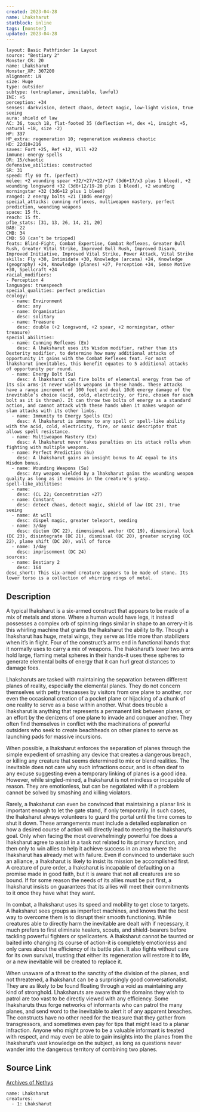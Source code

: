```yaml
---
created: 2023-04-28
name: Lhaksharut
statblock: inline
tags: [monster]
updated: 2023-04-28
---
```

```statblock
layout: Basic Pathfinder 1e Layout
source: "Bestiary 2"
Monster_CR: 20
name: Lhaksharut
Monster_XP: 307200
alignment: LN
size: Huge
type: outsider
subtype: (extraplanar, inevitable, lawful)
INI: +5
perception: +34
senses: darkvision, detect chaos, detect magic, low-light vision, true seeing
aura: shield of law
AC: 36, touch 18, flat-footed 35 (deflection +4, dex +1, insight +5, natural +18, size -2)
HP: 337
HP_extra: regeneration 10; regeneration weakness chaotic
HD: 22d10+216
saves: Fort +25, Ref +12, Will +22
immune: energy spells
DR: 15/chaotic
defensive_abilities: constructed
SR: 31
speed: fly 60 ft. (perfect)
melee: +2 wounding spear +32/+27/+22/+17 (3d6+17/x3 plus 1 bleed), +2 wounding longsword +32 (3d6+12/19-20 plus 1 bleed), +2 wounding morningstar +32 (3d6+12 plus 1 bleed)
ranged: 2 energy bolts +21 (10d6 energy)
special_attacks: cunning reflexes, multiweapon mastery, perfect prediction, wounding weapons
space: 15 ft.
reach: 15 ft.
pf1e_stats: [31, 13, 26, 14, 21, 20]
BAB: 22
CMB: 34
CMD: 50 (can’t be tripped)
feats: Blind-Fight, Combat Expertise, Combat Reflexes, Greater Bull Rush, Greater Vital Strike, Improved Bull Rush, Improved Disarm, Improved Initiative, Improved Vital Strike, Power Attack, Vital Strike
skills: Fly +30, Intimidate +30, Knowledge (arcana) +24, Knowledge (geography) +24, Knowledge (planes) +27, Perception +34, Sense Motive +30, Spellcraft +24
racial_modifiers:
- Perception 4
languages: truespeech
special_qualities: perfect prediction
ecology:
  - name: Environment
    desc: any
  - name: Organisation
    desc: solitary
  - name: Treasure
    desc: double (+2 longsword, +2 spear, +2 morningstar, other treasure)
special_abilities:
  - name: Cunning Reflexes (Ex)
    desc: A lhaksharut uses its Wisdom modifier, rather than its Dexterity modifier, to determine how many additional attacks of opportunity it gains with the Combat Reflexes feat. For most lhaksharut inevitables, this benefit equates to 5 additional attacks of opportunity per round.
  - name: Energy Bolt (Su)
    desc: A lhaksharut can fire bolts of elemental energy from two of its six arms-it never wields weapons in these hands. These attacks have a range increment of 100 feet and deal 10d6 energy damage of the inevitable’s choice (acid, cold, electricity, or fire, chosen for each bolt as it is thrown). It can throw two bolts of energy as a standard action, and cannot attack with these hands when it makes weapon or slam attacks with its other limbs.
  - name: Immunity to Energy Spells (Ex)
    desc: A lhaksharut is immune to any spell or spell-like ability with the acid, cold, electricity, fire, or sonic descriptor that allows spell resistance.
  - name: Multiweapon Mastery (Ex)
    desc: A lhaksharut never takes penalties on its attack rolls when fighting with multiple weapons.
  - name: Perfect Prediction (Su)
    desc: A lhaksharut gains an insight bonus to AC equal to its Wisdom bonus.
  - name: Wounding Weapons (Su)
    desc: Any weapon wielded by a lhaksharut gains the wounding weapon quality as long as it remains in the creature’s grasp.
spell-like_abilities:
  - name:
    desc: (CL 22; Concentration +27)
  - name: Constant
    desc: detect chaos, detect magic, shield of law (DC 23), true seeing
  - name: At will
    desc: dispel magic, greater teleport, sending
  - name: 3/day
    desc: dictum (DC 22), dimensional anchor (DC 19), dimensional lock (DC 23), disintegrate (DC 21), dismissal (DC 20), greater scrying (DC 22), plane shift (DC 20), wall of force
  - name: 1/day
    desc: imprisonment (DC 24)
sources:
  - name: Bestiary 2
    desc: 164
desc_short: This six-armed creature appears to be made of stone. Its lower torso is a collection of whirring rings of metal.
```
## Description
A typical lhaksharut is a six-armed construct that appears to be made of a mix of metals and stone. Where a human would have legs, it instead possesses a complex orb of spinning rings similar in shape to an orrery-it is this whirling machine that grants the lhaksharut the ability to fly. Though a lhaksharut has huge, metal wings, they serve as little more than stabilizers when it’s in flight. Four of the construct’s arms end in functional hands that it normally uses to carry a mix of weapons. The lhaksharut’s lower two arms hold large, flaming metal spheres in their hands-it uses these spheres to generate elemental bolts of energy that it can hurl great distances to damage foes.

Lhaksharuts are tasked with maintaining the separation between different planes of reality, especially the elemental planes. They do not concern themselves with petty trespasses by visitors from one plane to another, nor even the occasional creation of a pocket plane or hijacking of a chunk of one reality to serve as a base within another. What does trouble a lhaksharut is anything that represents a permanent link between planes, or an effort by the denizens of one plane to invade and conquer another. They often find themselves in conflict with the machinations of powerful outsiders who seek to create beachheads on other planes to serve as launching pads for massive incursions.

When possible, a lhaksharut enforces the separation of planes through the simple expedient of smashing any device that creates a dangerous breach, or killing any creature that seems determined to mix or blend realities. The inevitable does not care why such infractions occur, and is often deaf to any excuse suggesting even a temporary linking of planes is a good idea. However, while singled-mined, a lhaksharut is not mindless or incapable of reason. They are emotionless, but can be negotiated with if a problem cannot be solved by smashing and killing violators.

Rarely, a lhaksharut can even be convinced that maintaining a planar link is important enough to let the gate stand, if only temporarily. In such cases, the lhaksharut always volunteers to guard the portal until the time comes to shut it down. These arrangements must include a detailed explanation on how a desired course of action will directly lead to meeting the lhaksharut’s goal. Only when facing the most overwhelmingly powerful foe does a lhaksharut agree to assist in a task not related to its primary function, and then only to win allies to help it achieve success in an area where the lhaksharut has already met with failure. Even if convinced to undertake such an alliance, a lhaksharut is likely to insist its mission be accomplished first. A creature of pure order, a lhaksharut is incapable of defaulting on a promise made in good faith, but it is aware that not all creatures are so bound. If for some reason the needs of its allies must be put first, a lhaksharut insists on guarantees that its allies will meet their commitments to it once they have what they want.

In combat, a lhaksharut uses its speed and mobility to get close to targets. A lhaksharut sees groups as imperfect machines, and knows that the best way to overcome them is to disrupt their smooth functioning. While creatures able to directly harm the inevitable are dealt with if necessary, it much prefers to first eliminate healers, scouts, and shield-bearers before tackling powerful fighters or spellcasters. A lhaksharut cannot be taunted or baited into changing its course of action-it is completely emotionless and only cares about the efficiency of its battle plan. It also fights without care for its own survival, trusting that either its regeneration will restore it to life, or a new inevitable will be created to replace it.

When unaware of a threat to the sanctity of the division of the planes, and not threatened, a lhaksharut can be a surprisingly good conversationalist. They are as likely to be found floating through a void as maintaining any kind of stronghold. Lhaksharuts are aware that the domains they wish to patrol are too vast to be directly viewed with any efficiency. Some lhaksharuts thus forge networks of informants who can patrol the many planes, and send word to the inevitable to alert it of any apparent breaches. The constructs have no other need for the treasure that they gather from transgressors, and sometimes even pay for tips that might lead to a planar infraction. Anyone who might prove to be a valuable informant is treated with respect, and may even be able to gain insights into the planes from the lhaksharut’s vast knowledge on the subject, as long as questions never wander into the dangerous territory of combining two planes.
## Source Link
[Archives of Nethys](https://aonprd.com/MonsterDisplay.aspx?ItemName=Lhaksharut)
```encounter-table
name: Lhaksharut
creatures:
  - 1: Lhaksharut
```
